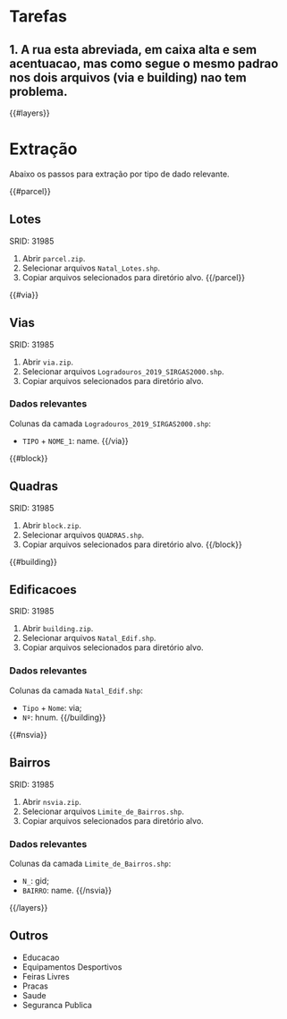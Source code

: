 # Tarefas

## 1. A rua esta abreviada, em caixa alta e sem acentuacao, mas como segue o mesmo padrao nos dois arquivos (via e building) nao tem problema.

{{#layers}}

# Extração
Abaixo os passos para extração por tipo de dado relevante.

{{#parcel}}
## Lotes
SRID: 31985
1. Abrir `parcel.zip`.
2. Selecionar arquivos `Natal_Lotes.shp`.
3. Copiar arquivos selecionados para diretório alvo.
{{/parcel}}

{{#via}}
## Vias
SRID: 31985
1. Abrir `via.zip`.
2. Selecionar arquivos `Logradouros_2019_SIRGAS2000.shp`.
3. Copiar arquivos selecionados para diretório alvo.

### Dados relevantes
Colunas da camada `Logradouros_2019_SIRGAS2000.shp`:
* `TIPO` + `NOME_1`: name.
{{/via}}

{{#block}}
## Quadras
SRID: 31985
1. Abrir `block.zip`.
2. Selecionar arquivos `QUADRAS.shp`.
3. Copiar arquivos selecionados para diretório alvo.
{{/block}}

{{#building}}
## Edificacoes
SRID: 31985
1. Abrir `building.zip`.
2. Selecionar arquivos `Natal_Edif.shp`.
3. Copiar arquivos selecionados para diretório alvo.

### Dados relevantes
Colunas da camada `Natal_Edif.shp`:
* `Tipo` + `Nome`: via;
* `Nº`: hnum.
{{/building}}

{{#nsvia}}
## Bairros
SRID: 31985
1. Abrir `nsvia.zip`.
2. Selecionar arquivos `Limite_de_Bairros.shp`.
3. Copiar arquivos selecionados para diretório alvo.

### Dados relevantes
Colunas da camada `Limite_de_Bairros.shp`:
* `N_`: gid;
* `BAIRRO`: name.
{{/nsvia}}

{{/layers}}

## Outros

* Educacao
* Equipamentos Desportivos
* Feiras Livres
* Pracas
* Saude
* Seguranca Publica
